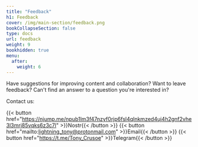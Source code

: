 ```yaml
---
title: "Feedback"
h1: Feedback
cover: /img/main-section/feedback.png
bookCollapseSection: false
type: docs
url: feedback
weight: 9
bookhidden: true
menu:
  after:
    weight: 6
---
```


Have suggestions for improving content and collaboration? Want to leave feedback? Can't find an answer to a question you're interested in? 

Contact us:

{{< button href="https://njump.me/npub1lm3f47nzyf0rjp6fsl4qlnkmzed4uj4h2gnf2vhe3l3mrj85vqks6z3c7l" >}}Nostr{{< /button >}}
{{< button href="mailto:lightning_tony@protonmail.com" >}}Email{{< /button >}}
{{< button href="https://t.me/Tony_Crusoe" >}}Telegram{{< /button >}}
